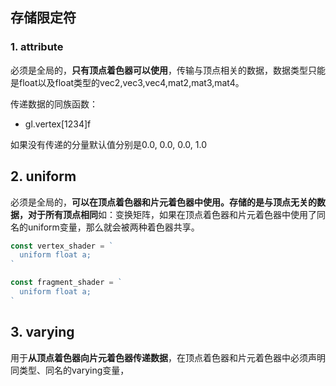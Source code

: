 ## 存储限定符

### 1. attribute

必须是全局的，**只有顶点着色器可以使用**，传输与顶点相关的数据，数据类型只能是float以及float类型的vec2,vec3,vec4,mat2,mat3,mat4。

传递数据的同族函数：
- gl.vertex[1234]f

如果没有传递的分量默认值分别是0.0, 0.0, 0.0, 1.0

## 2. uniform

必须是全局的，**可以在顶点着色器和片元着色器中使用。存储的是与顶点无关的数据，对于所有顶点相同**如：变换矩阵，如果在顶点着色器和片元着色器中使用了同名的uniform变量，那么就会被两种着色器共享。

```js
const vertex_shader = `
  uniform float a;
`

const fragment_shader = `
  uniform float a;
`
```

## 3. varying

用于**从顶点着色器向片元着色器传递数据**，在顶点着色器和片元着色器中必须声明同类型、同名的varying变量，

